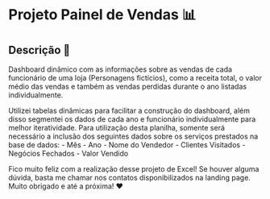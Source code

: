 # Projeto Painel de Vendas 📊
## Descrição 📝
<div>
  <p>Dashboard dinâmico com as informações sobre as vendas de cada funcionário de uma loja (Personagens fictícios), como a receita total, o valor médio das vendas e também as vendas perdidas durante o ano listadas individualmente. </p>
  <p> Utilizei tabelas dinâmicas para facilitar a construção do dashboard, além disso segmentei os dados de cada ano e funcionário individualmente para melhor iteratividade. Para utilização desta planilha, somente será necessário a inclusão dos seguintes dados sobre os serviços prestados na base de dados:
  - Mês 
  - Ano
  - Nome do Vendedor
  - Clientes Visitados
  - Negócios Fechados
  - Valor Vendido
  </p>
  <p>
    Fico muito feliz com a realização desse projeto de Excel! Se houver alguma dúvida, basta me chamar nos contatos disponibilizados na landing page.<br> 
    Muito obrigado e até a próxima! ❤️
  </p>
</div>  
